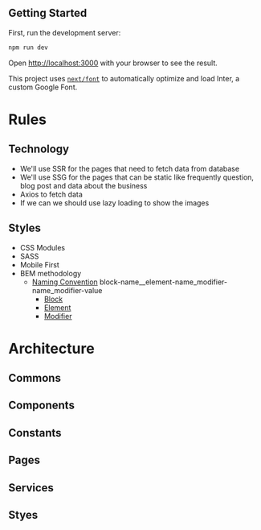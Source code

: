 ## Getting Started

First, run the development server:

```bash
npm run dev
```

Open [http://localhost:3000](http://localhost:3000) with your browser to see the result.

This project uses [`next/font`](https://nextjs.org/docs/basic-features/font-optimization) to automatically optimize and load Inter, a custom Google Font.

# Rules

## Technology

- We'll use SSR for the pages that need to fetch data from database
- We'll use SSG for the pages that can be static like frequently question, blog post and data about the business
- Axios to fetch data
- If we can we should use lazy loading to show the images

## Styles

- CSS Modules
- SASS
- Mobile First
- BEM methodology
  - [Naming Convention](https://en.bem.info/methodology/naming-convention/)
    block-name\_\_element-name_modifier-name_modifier-value
    - [Block](https://en.bem.info/methodology/quick-start/#block)
    - [Element](https://en.bem.info/methodology/quick-start/#element)
    - [Modifier](https://en.bem.info/methodology/quick-start/#modifier)

# Architecture

## Commons

## Components

## Constants

## Pages

## Services

## Styes
